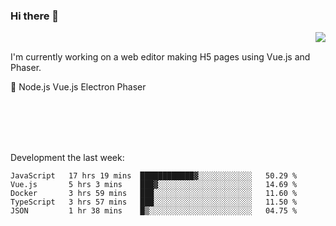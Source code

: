 ### Hi there 👋

<img align="right" src="https://github-readme-stats.vercel.app/api?username=jasonpanggo"/>

<br>
<p align="left">
I'm currently working on a web editor making H5 pages using Vue.js and Phaser.
</p>
<p align="left">
📖 Node.js Vue.js Electron Phaser
</p>
<br>
<br>
<br>
<br>

Development the last week:
<!--START_SECTION:waka-->
```text
JavaScript   17 hrs 19 mins  ████████████▓░░░░░░░░░░░░   50.29 % 
Vue.js       5 hrs 3 mins    ███▓░░░░░░░░░░░░░░░░░░░░░   14.69 % 
Docker       3 hrs 59 mins   ███░░░░░░░░░░░░░░░░░░░░░░   11.60 % 
TypeScript   3 hrs 57 mins   ███░░░░░░░░░░░░░░░░░░░░░░   11.50 % 
JSON         1 hr 38 mins    █▒░░░░░░░░░░░░░░░░░░░░░░░   04.75 % 
```
<!--END_SECTION:waka-->

<!--
**JASONPANGGO/jasonpanggo** is a ✨ _special_ ✨ repository because its `README.md` (this file) appears on your GitHub profile.

Here are some ideas to get you started:

- 🔭 I’m currently working on ...
- 🌱 I’m currently learning ...
- 👯 I’m looking to collaborate on ...
- 🤔 I’m looking for help with ...
- 💬 Ask me about ...
- 📫 How to reach me: ...
- 😄 Pronouns: ...
- ⚡ Fun fact: ...
-->
